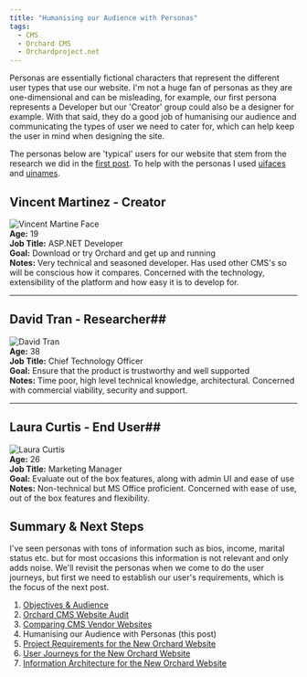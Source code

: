 ```yaml
---
title: "Humanising our Audience with Personas"
tags:
  - CMS
  - Orchard CMS
  - Orchardproject.net
---
```


Personas are essentially fictional characters that represent the different user types that use our website. I'm not a huge fan of personas as they are one-dimensional and can be misleading, for example, our first persona represents a Developer but our 'Creator' group could also be a designer for example. With that said, they do a good job of humanising our audience and communicating the types of user we need to cater for, which can help keep the user in mind when designing the site.

The personas below are 'typical' users for our website that stem from the research we did in the [first post][1]. To help with the personas I used <a href="http://www.uifaces.com" target="_blank">uifaces</a> and <a href="http://uinames.com" target="_blank">uinames</a>.


## Vincent Martinez - Creator ##
<img src="{{ site.url }}{{ site.baseurl }}/assets/images/persona1.jpg" alt="Vincent Martine Face"> <br/>
**Age:** 19 <br/>
**Job Title:** ASP.NET Developer <br/>
**Goal:** Download or try Orchard and get up and running  <br/>
**Notes:** Very technical and seasoned developer. Has used other CMS's so will be conscious how it compares. Concerned with the technology, extensibility of the platform and how easy it is to develop for. <br/>


----------


## David Tran - Researcher##
<img src="{{ site.url }}{{ site.baseurl }}/assets/images/persona2.jpg" alt="David Tran"> <br/>
**Age:** 38 <br/>
**Job Title:** Chief Technology Officer <br/>
**Goal:** Ensure that the product is trustworthy and well supported <br/>
**Notes:** Time poor, high level technical knowledge, architectural. Concerned with commercial viability, security and support.  <br/>


----------


## Laura Curtis - End User##
<img src="{{ site.url }}{{ site.baseurl }}/assets/images/persona3.jpg" alt="Laura Curtis"> <br/>
**Age:** 26 <br/>
**Job Title:** Marketing Manager <br/>
**Goal:** Evaluate out of the box features, along with admin UI and ease of use <br/>
**Notes:** Non-technical but MS Office proficient. Concerned with ease of use, out of the box features and flexibility.  <br/>

## Summary & Next Steps ##
I've seen personas with tons of information such as bios, income, marital status etc. but for most occasions this information is not relevant and only adds noise. We'll revisit the personas when we come to do the user journeys, but first we need to establish our user's requirements, which is the focus of the next post.

 1. <a href="/the-new-orchard-cms-website">Objectives & Audience</a>
 2. <a href="/orchard-cms-website-audit">Orchard CMS Website Audit</a>
 3. <a href="/comparing-cms-vendor-websites">Comparing CMS Vendor Websites</a>
 4. Humanising our Audience with Personas (this post)
 5. <a href="/project-requirements-for-the-new-orchard-website">Project Requirements for the New Orchard Website</a>
 6. <a href="/user-journeys-for-the-new-orchard-website">User Journeys for the New Orchard Website</a>
 7. <a href="/information-architecture-for-the-new-orchard-website">Information Architecture for the New Orchard Website</a> 

  [1]: /the-new-orchard-cms-website